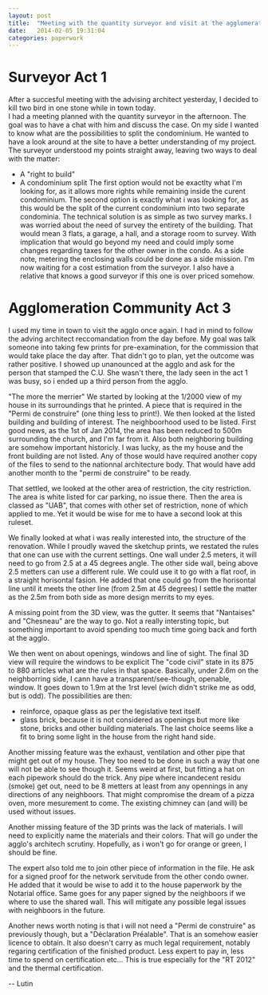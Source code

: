 ```yaml
---
layout: post
title:  "Meeting with the quantity surveyor and visit at the agglomeration community"
date:   2014-02-05 19:31:04
categories: paperwork
---
```


Surveyor Act 1
==============

After a succesful meeting with the advising architect yesterday, I decided to kill two bird in one stone while in town today.  
I had a meeting planned with the quantity surveyor in the afternoon.
The goal was to have a chat with him and discuss the case.
On my side I wanted to know what are the possibilities to split the condominium.
He wanted to have a look around at the site to have a better understanding of my project.
The surveyor understood my points straight away, leaving two ways to deal with the matter:
  - A "right to build"
  - A condominium split
The first option would not be exactlty what I'm looking for, as it allows more rights while remaining inside the curent condominium.
The second option is exactly what i was looking for, as this would be the split of the current condominium into two separate condominia.
The technical solution is as simple as two survey marks.
I was worried about the need of survey the entirety of the building.
That would mean 3 flats, a garage, a hall, and a storage room to survey.
With implication that would go beyond my need and could imply some changes regarding taxes for the other owner in the condo.
As a side note, metering the enclosing walls could be done as a side mission.
I'm now waiting for a cost estimation from the surveyor.
I also have a relative that knows a good surveyor if this one is over priced somehow.

Agglomeration Community Act 3
=============================

I used my time in town to visit the agglo once again.
I had in mind to follow the adving architect reccomandation from the day before.
My goal was talk someone into taking few prints for pre-examination, for the commission that would take place the day after.
That didn't go to plan, yet the outcome was rather positive.
I showed up unanounced at the agglo and ask for the person that stamped the C.U.
She wasn't there, the lady seen in the act 1 was busy, so i ended up a third person from the agglo.

"The more the merrier"
We started by looking at the 1/2000 view of my house in its surroundings that he printed.
A piece that is required in the "Permi de construire" (one thing less to print!).
We then looked at the listed building and building of interest.
The neighboorhood used to be listed.
First good news, as the 1st of Jan 2014, the area has been reduced to 500m surrounding the church, and I'm far from it.
Also both neighboring building are somehow important historicly.
I was lucky, as the my house and the front building are not listed.
Any of those would have required another copy of the files to send to the nationnal architecture body.
That would have add another month to the "permi de construire" to be ready.

That settled, we looked at the other area of restriction, the city restriction.
The area is white listed for car parking, no issue there.
Then the area is classed as "UAB", that comes with other set of restriction, none of which applied to me.
Yet it would be wise for me to have a second look at this ruleset.

We finally looked at what i was really interested into, the structure of the renovation.
While I proudly waved the sketchup prints, we restated the rules that one can use with the current settings.
One wall under 2.5 meters, it will need to go from 2.5 at a 45 degrees angle.
The other side wall, being above 2.5 metters can use a different rule.
We could use it to go with a flat roof, in a straight horisontal fasion.
He added that one could go from the horisontal line until it meets the other line (from 2.5m at 45 degrees)
I settle the matter as the 2.5m from both side as more design merrits to my eyes.

A missing point from the 3D view, was the gutter.
It seems that "Nantaises" and "Chesneau" are the way to go.
Not a really intersting topic, but something important to avoid spending too much time going back and forth at the agglo.

We then went on about openings, windows and line of sight.
The final 3D view will require the windows to be explicit
The "code civil" state in its 875 to 880 articles what are the rules in that space.
Basically, under 2.6m on the neighborring side, I cann have a transparent/see-though, openable, window.
It goes down to 1.9m at the 1rst level (wich didn't strike me as odd, but is odd).
The possibilities are then:
- reinforce, opaque glass as per the legislative text itself.
- glass brick, because it is not considered as openings but more like stone, bricks and other building materials.
The last choice seems like a fit to bring some light in the house from the right hand side.

Another missing feature was the exhaust, ventilation and other pipe that might get out of my house.
They too need to be done in such a way that one will not be able to see though it.
Seems weird at first, but fitting a hat on each pipework should do the trick.
Any pipe where incandecent residu (smoke) get out, need to be 8 metters at least from any opennings in any directions of any neighboors.
That might compromise the dream of a pizza oven, more mesurement to come.
The existing chimney can (and will) be used without issues.

Another missing feature of the 3D prints was the lack of materials.
I will need to explicitly name the materials and their colors.
That will go under the agglo's architech scrutiny.
Hopefully, as i won't go for orange or green, I should be fine.

The expert also told me to join other piece of information in the file.
He ask for a signed proof for the network servitude from the other condo owner.
He added that it would be wise to add it to the house paperwork by the Notarial office.
Same goes for any paper signed by the neighboors if we where to use the shared wall.
This will mitigate any possible legal issues with neighboors in the future.

Another news worth noting is that i will not need a "Permi de construire" as previously though, but a "Déclaration Préalable".
That is an somehow easier licence to obtain.
It also doesn't carry as much legal requirement, notably regaring certification of the finished product.
Less expert to pay in, less time to spend on certification etc...
This is true especially for the "RT 2012" and the thermal certification.


-- Lutin
